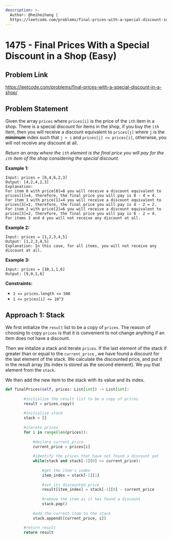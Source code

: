 ```yaml
---
description: >-
  Author: @heiheihang |
  https://leetcode.com/problems/final-prices-with-a-special-discount-in-a-shop/
---
```


# 1475 - Final Prices With a Special Discount in a Shop (Easy)

## Problem Link

https://leetcode.com/problems/final-prices-with-a-special-discount-in-a-shop/

## Problem Statement

Given the array `prices` where `prices[i]` is the price of the `ith` item in a shop. There is a special discount for items in the shop, if you buy the `ith` item, then you will receive a discount equivalent to `prices[j]` where `j` is the **minimum** index such that `j > i` and `prices[j] <= prices[i]`, otherwise, you will not receive any discount at all.

_Return an array where the `ith` element is the final price you will pay for the `ith` item of the shop considering the special discount._

**Example 1:**

```
Input: prices = [8,4,6,2,3]
Output: [4,2,4,2,3]
Explanation: 
For item 0 with price[0]=8 you will receive a discount equivalent to prices[1]=4, therefore, the final price you will pay is 8 - 4 = 4. 
For item 1 with price[1]=4 you will receive a discount equivalent to prices[3]=2, therefore, the final price you will pay is 4 - 2 = 2. 
For item 2 with price[2]=6 you will receive a discount equivalent to prices[3]=2, therefore, the final price you will pay is 6 - 2 = 4. 
For items 3 and 4 you will not receive any discount at all.
```

**Example 2:**

```
Input: prices = [1,2,3,4,5]
Output: [1,2,3,4,5]
Explanation: In this case, for all items, you will not receive any discount at all.
```

**Example 3:**

```
Input: prices = [10,1,1,6]
Output: [9,0,1,6]
```

**Constraints:**

* `1 <= prices.length <= 500`
* `1 <= prices[i] <= 10^3`

## Approach 1: Stack

We first initialize the `result` list to be a copy of `prices`. The reason of choosing to copy `prices` is that it is convenient to not change anything if an item does not have a discount.

Then we initalize a stack and iterate `prices`. If the last element of the stack if greater than or equal to the `current_price` , we have found a discount for the last element of the stack. We calculate the discounted price, and put it in the result array (its index is stored as the second element). We `pop` that element from the `stack`.

We then add the new item to the stack with its value and its index.

<SolutionAuthor name="@heiheihang"/>

```python
def finalPrices(self, prices: List[int]) -> List[int]:
        
        #initialize the result list to be a copy of prices
        result = prices.copy()
        
        #initialize stack
        stack = []
        
        #iterate prices
        for i in range(len(prices)):
            
            #declare current_price
            current_price = prices[i]
            
            #identify the prices that have not found a discount yet
            while(stack and stack[-1][0] >= current_price):
                
                #get the item's index
                item_index = stack[-1][1]
                
                #set its discounted price
                result[item_index] = stack[-1][0] - current_price
                
                #remove the item as it has found a discount
                stack.pop()
            
            #add the current item to the stack
            stack.append([current_price, i])
        
        #return result
        return result
```
